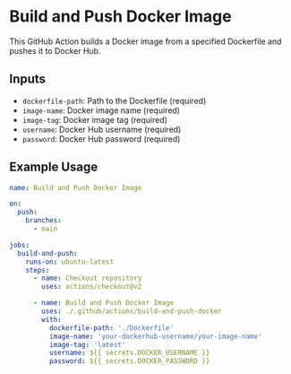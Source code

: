 # Build and Push Docker Image

This GitHub Action builds a Docker image from a specified Dockerfile and pushes it to Docker Hub.

## Inputs

- `dockerfile-path`: Path to the Dockerfile (required)
- `image-name`: Docker image name (required)
- `image-tag`: Docker image tag (required)
- `username`: Docker Hub username (required)
- `password`: Docker Hub password (required)

## Example Usage

```yaml
name: Build and Push Docker Image

on:
  push:
    branches:
      - main

jobs:
  build-and-push:
    runs-on: ubuntu-latest
    steps:
      - name: Checkout repository
        uses: actions/checkout@v2

      - name: Build and Push Docker Image
        uses: ./.github/actions/build-and-push-docker
        with:
          dockerfile-path: './Dockerfile'
          image-name: 'your-dockerhub-username/your-image-name'
          image-tag: 'latest'
          username: ${{ secrets.DOCKER_USERNAME }}
          password: ${{ secrets.DOCKER_PASSWORD }}
```
